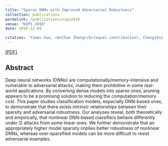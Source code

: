 ```yaml
---
title: "Sparse DNNs with Improved Adversarial Robustness"
collection: publications
permalink: /publications/nips2018
venue: "NIPS 2018"
date: 2018-12-09

citation: 'Yiwen Guo, <b>Chao Zhang</b>(equal contribution), Changshui Zhang, Yurong Chen. <i>The Thirty-second Annual Conference on Neural Information Processing Systems</i>. <b>NIPS 2018</b>.'
---
```


[[PDF]](https://pkuzc.github.io/files/nips_2018_camera.pdf)

## Abstract

Deep neural networks (DNNs) are computationally/memory-intensive and vulnerable to adversarial attacks, making them prohibitive in some real-world applications. By converting dense models into sparse ones, pruning appears to be a promising solution to reducing the computation/memory cost. This paper studies classification models, especially DNN-based ones, to demonstrate that there exists intrinsic relationships between their sparsity and adversarial robustness. Our analyses reveal, both theoretically and empirically, that nonlinear DNN-based classifiers behave differently under l2 attacks from some linear ones. We further demonstrate that an appropriately higher model sparsity implies better robustness of nonlinear DNNs, whereas over-sparsified models can be more difficult to resist adversarial examples.

